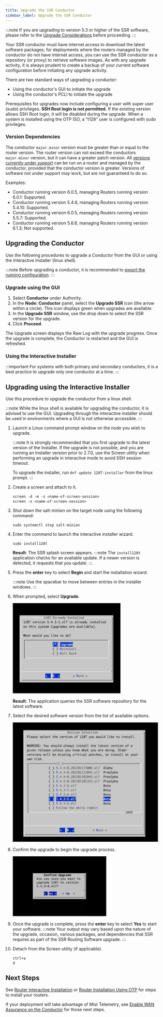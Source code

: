 ```yaml
---
title: Upgrade the SSR Conductor
sidebar_label: Upgrade the SSR Conductor
---
```


:::note
If you are upgrading to version 5.3 or higher of the SSR software, please refer to the [Upgrade Considerations](intro_upgrade_considerations.md) before proceeding.
:::

Your SSR conductor must have internet access to download the latest software packages; for deployments where the routers managed by the conductor do not have internet access, you can use the SSR conductor as a repository (or proxy) to retrieve software images. As with any upgrade activity, it is always prudent to create a backup of your current software configuration before initiating any upgrade activity.

There are two standard ways of upgrading a conductor:

- Using the conductor's GUI to initiate the upgrade
- Using the conductor's PCLI to initiate the upgrade

Prerequisites for upgrades now include configuring a user with super user (sudo) privileges. **SSH Root login is not permitted.** If the existing version allows SSH Root login, it will be disabled during the upgrade. When a system is installed using the OTP ISO, a "t128" user is configured with sudo privileges. 

### Version Dependencies

The conductor `major.minor` version must be greater than or equal to the router version. The router version can not exceed the conductors `major.minor` version, but it can have a greater patch version. All [versions currently under support](about_support_policy.md) can be run on a router and managed by the conductor, provided that the conductor version is greater. Versions of software not under support *may* work, but are not guaranteed to do so.  

Examples:
- Conductor running version 6.0.5, managing Routers running version 6.0.1: Supported.
- Conductor running version 5.4.8, managing Routers running version 5.4.10: Supported.
- Conductor running version 6.0.5, managing Routers running version 5.5.7: Supported.
- Conductor running version 5.6.8, managing Routers running version 6.1.3; Not supported.

## Upgrading the Conductor 
Use the following procedures to upgrade a Conductor from the GUI or using the Interactive Installer (linux shell).

:::note
Before upgrading a conductor, it is recommended to [export the running configuration](config_basics.md#importexport).
:::

### Upgrade using the GUI

1. Select **Conductor** under Authority.
2. In the **Node: Conductor** panel, select the **Upgrade SSR** icon (the arrow within a circle). This icon displays green when upgrades are available. 
3. In the **Upgrade SSR** window, use the drop down to select the SSR version for the upgrade. 
4. Click **Proceed**.

The Upgrade screen displays the Raw Log with the upgrade progress. Once the upgrade is complete, the Conductor is restarted and the GUI is refreshed. 

### Using the Interactive Installer

:::important
For systems with both primary and secondary conductors, it is a best practice to upgrade only one conductor at a time. 
::: 

## Upgrading using the Interactive Installer

Use this procedure to upgrade the conductor from a linux shell.

:::note
While the linux shell is available for upgrading the conductor, it is advised to use the GUI. Upgrading through the interactive installer should be used in environments where a GUI is not otherwise accessible.
:::

1. Launch a Linux command prompt window on the node you wish to upgrade.

   :::note
   It is strongly recommended that you first upgrade to the latest version of the Installer. If the upgrade is not possible, and you are running an Installer version prior to 2.7.0, use the Screen utility when performing an upgrade in interactive mode to avoid SSH session timeout.

   To upgrade the installer, run `dnf update 128T-installer` from the linux prompt.
   :::

2. Create a screen and attach to it.
   ```
   screen -d -m -s <name-of-screen-session>
   screen -x <name-of-screen-session>
   ```
3. Shut down the salt-minion on the target node using the following command:

   ```
   sudo systemctl stop salt-minion
   ```
4. Enter the command to launch the interactive installer wizard.

   ```
   sudo install128t
   ```

   **Result**: The SSR splash screen appears.
   :::note
   The `install128t` application checks for an available update. If a newer version is detected, it requests that you update. 
   :::

5. Press the **enter** key to select **Begin** and start the installation wizard.

   :::note
   Use the spacebar to move between entries in the installer windows.
   :::

6. When prompted, select **Upgrade**.
   
   ![Conductor Upgrade](/img/conductor_upgrade1.png)

   **Result**: The application queries the SSR software repository for the latest software.

7. Select the desired software version from the list of available options.

   ![Version Selection dialog](/img/conductor_upgrade2_version.png)

8. Confirm the upgrade to begin the upgrade process.

   ![Confirm Upgrade](/img/conductor_upgrade3_confirm.png)

9. Once the upgrade is complete, press the **enter** key to select **Yes** to start your software.
   :::note
   Your output may vary based upon the nature of the upgrade, occasion, various packages, and dependencies that SSR requires as part of the SSR Routing Software upgrade.
   :::
   
9. Detach from the Screen utility (if applicable).
   ```
   ctrl+a
   d
   ```

## Next Steps

See [Router Interactive Installation](intro_installation_bootable_media.mdx) or [Router Installation Using OTP](intro_otp_iso_install.mdx) for steps to install your routers. 

If your deployment will take advantage of Mist Telemetry, see [Enable WAN Assurance on the Conductor](config_wan_assurance.md#enable-wan-assurance-on-the-conductor) for those next steps. 


